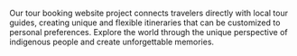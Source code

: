Our tour booking website project connects travelers directly with local tour guides, creating unique and flexible itineraries that can be customized to personal preferences. Explore the world through the unique perspective of indigenous people and create unforgettable memories.
